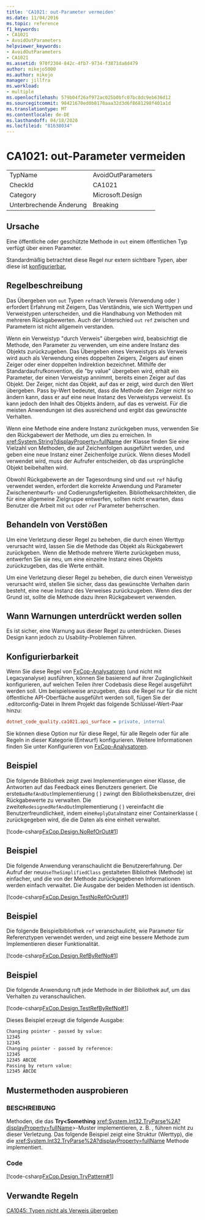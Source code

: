 ```yaml
---
title: 'CA1021: out-Parameter vermeiden'
ms.date: 11/04/2016
ms.topic: reference
f1_keywords:
- CA1021
- AvoidOutParameters
helpviewer_keywords:
- AvoidOutParameters
- CA1021
ms.assetid: 970f2304-842c-4fb7-9734-f3871da8d479
author: mikejo5000
ms.author: mikejo
manager: jillfra
ms.workload:
- multiple
ms.openlocfilehash: 579b04f26af972ac025b0bfc07bc8dc9eb636d12
ms.sourcegitcommit: 98421670ed0b8170aaa32d3d6f8681298f401a1d
ms.translationtype: MT
ms.contentlocale: de-DE
ms.lasthandoff: 04/18/2020
ms.locfileid: "81638034"
---
```

# <a name="ca1021-avoid-out-parameters"></a>CA1021: out-Parameter vermeiden

|||
|-|-|
|TypName|AvoidOutParameters|
|CheckId|CA1021|
|Category|Microsoft.Design|
|Unterbrechende Änderung|Breaking|

## <a name="cause"></a>Ursache
Eine öffentliche oder geschützte Methode in `out` einem öffentlichen Typ verfügt über einen Parameter.

Standardmäßig betrachtet diese Regel nur extern sichtbare Typen, aber diese ist [konfigurierbar.](#configurability)

## <a name="rule-description"></a>Regelbeschreibung
Das Übergeben von `out` Typen `ref`nach Verweis (Verwendung oder ) erfordert Erfahrung mit Zeigern, Das Verständnis, wie sich Werttypen und Verweistypen unterscheiden, und die Handhabung von Methoden mit mehreren Rückgabewerten. Auch der Unterschied `out` `ref` zwischen und Parametern ist nicht allgemein verstanden.

Wenn ein Verweistyp "durch Verweis" übergeben wird, beabsichtigt die Methode, den Parameter zu verwenden, um eine andere Instanz des Objekts zurückzugeben. Das Übergeben eines Verweistyps als Verweis wird auch als Verwendung eines doppelten Zeigers, Zeigers auf einen Zeiger oder einer doppelten Indirektion bezeichnet. Mithilfe der Standardaufrufkonvention, die "by value" übergeben wird, erhält ein Parameter, der einen Verweistyp annimmt, bereits einen Zeiger auf das Objekt. Der Zeiger, nicht das Objekt, auf das er zeigt, wird durch den Wert übergeben. Pass by-Wert bedeutet, dass die Methode den Zeiger nicht so ändern kann, dass er auf eine neue Instanz des Verweistyps verweist. Es kann jedoch den Inhalt des Objekts ändern, auf das es verweist. Für die meisten Anwendungen ist dies ausreichend und ergibt das gewünschte Verhalten.

Wenn eine Methode eine andere Instanz zurückgeben muss, verwenden Sie den Rückgabewert der Methode, um dies zu erreichen. In <xref:System.String?displayProperty=fullName> der Klasse finden Sie eine Vielzahl von Methoden, die auf Zeichenfolgen ausgeführt werden, und geben eine neue Instanz einer Zeichenfolge zurück. Wenn dieses Modell verwendet wird, muss der Aufrufer entscheiden, ob das ursprüngliche Objekt beibehalten wird.

Obwohl Rückgabewerte an der Tagesordnung sind und `out` `ref` häufig verwendet werden, erfordert die korrekte Anwendung und Parameter Zwischenentwurfs- und Codierungsfertigkeiten. Bibliotheksarchitekten, die für eine allgemeine Zielgruppe entwerfen, sollten nicht erwarten, dass Benutzer die Arbeit mit `out` oder `ref` Parameter beherrschen.

## <a name="how-to-fix-violations"></a>Behandeln von Verstößen
Um eine Verletzung dieser Regel zu beheben, die durch einen Werttyp verursacht wird, lassen Sie die Methode das Objekt als Rückgabewert zurückgeben. Wenn die Methode mehrere Werte zurückgeben muss, entwerfen Sie sie neu, um eine einzelne Instanz eines Objekts zurückzugeben, das die Werte enthält.

Um eine Verletzung dieser Regel zu beheben, die durch einen Verweistyp verursacht wird, stellen Sie sicher, dass das gewünschte Verhalten darin besteht, eine neue Instanz des Verweises zurückzugeben. Wenn dies der Grund ist, sollte die Methode dazu ihren Rückgabewert verwenden.

## <a name="when-to-suppress-warnings"></a>Wann Warnungen unterdrückt werden sollen
Es ist sicher, eine Warnung aus dieser Regel zu unterdrücken. Dieses Design kann jedoch zu Usability-Problemen führen.

## <a name="configurability"></a>Konfigurierbarkeit

Wenn Sie diese Regel von [FxCop-Analysatoren](install-fxcop-analyzers.md) (und nicht mit Legacyanalyse) ausführen, können Sie basierend auf ihrer Zugänglichkeit konfigurieren, auf welchen Teilen ihrer Codebasis diese Regel ausgeführt werden soll. Um beispielsweise anzugeben, dass die Regel nur für die nicht öffentliche API-Oberfläche ausgeführt werden soll, fügen Sie der .editorconfig-Datei in Ihrem Projekt das folgende Schlüssel-Wert-Paar hinzu:

```ini
dotnet_code_quality.ca1021.api_surface = private, internal
```

Sie können diese Option nur für diese Regel, für alle Regeln oder für alle Regeln in dieser Kategorie (Entwurf) konfigurieren. Weitere Informationen finden Sie unter Konfigurieren von [FxCop-Analysatoren](configure-fxcop-analyzers.md).

## <a name="example"></a>Beispiel
Die folgende Bibliothek zeigt zwei Implementierungen einer Klasse, die Antworten auf das Feedback eines Benutzers generiert. Die erste`BadRefAndOut`Implementierung ( ) zwingt den Bibliotheksbenutzer, drei Rückgabewerte zu verwalten. Die zweite`RedesignedRefAndOut`Implementierung ( ) vereinfacht die Benutzerfreundlichkeit, indem eine`ReplyData`Instanz einer Containerklasse ( zurückgegeben wird, die die Daten als eine einheit verwaltet.

[!code-csharp[FxCop.Design.NoRefOrOut#1](../code-quality/codesnippet/CSharp/ca1021-avoid-out-parameters_1.cs)]

## <a name="example"></a>Beispiel
Die folgende Anwendung veranschaulicht die Benutzererfahrung. Der Aufruf der neu`UseTheSimplifiedClass` gestalteten Bibliothek (Methode) ist einfacher, und die von der Methode zurückgegebenen Informationen werden einfach verwaltet. Die Ausgabe der beiden Methoden ist identisch.

[!code-csharp[FxCop.Design.TestNoRefOrOut#1](../code-quality/codesnippet/CSharp/ca1021-avoid-out-parameters_2.cs)]

## <a name="example"></a>Beispiel
Die folgende Beispielbibliothek `ref` veranschaulicht, wie Parameter für Referenztypen verwendet werden, und zeigt eine bessere Methode zum Implementieren dieser Funktionalität.

[!code-csharp[FxCop.Design.RefByRefNo#1](../code-quality/codesnippet/CSharp/ca1021-avoid-out-parameters_3.cs)]

## <a name="example"></a>Beispiel
Die folgende Anwendung ruft jede Methode in der Bibliothek auf, um das Verhalten zu veranschaulichen.

[!code-csharp[FxCop.Design.TestRefByRefNo#1](../code-quality/codesnippet/CSharp/ca1021-avoid-out-parameters_4.cs)]

Dieses Beispiel erzeugt die folgende Ausgabe:

```txt
Changing pointer - passed by value:
12345
12345
Changing pointer - passed by reference:
12345
12345 ABCDE
Passing by return value:
12345 ABCDE
```

## <a name="try-pattern-methods"></a>Mustermethoden ausprobieren

### <a name="description"></a>BESCHREIBUNG
Methoden, die das **Try\<Something** <xref:System.Int32.TryParse%2A?displayProperty=fullName>>-Muster implementieren, z. B. , führen nicht zu dieser Verletzung. Das folgende Beispiel zeigt eine Struktur (Werttyp), die die <xref:System.Int32.TryParse%2A?displayProperty=fullName> Methode implementiert.

### <a name="code"></a>Code
[!code-csharp[FxCop.Design.TryPattern#1](../code-quality/codesnippet/CSharp/ca1021-avoid-out-parameters_5.cs)]

## <a name="related-rules"></a>Verwandte Regeln
[CA1045: Typen nicht als Verweis übergeben](../code-quality/ca1045.md)
